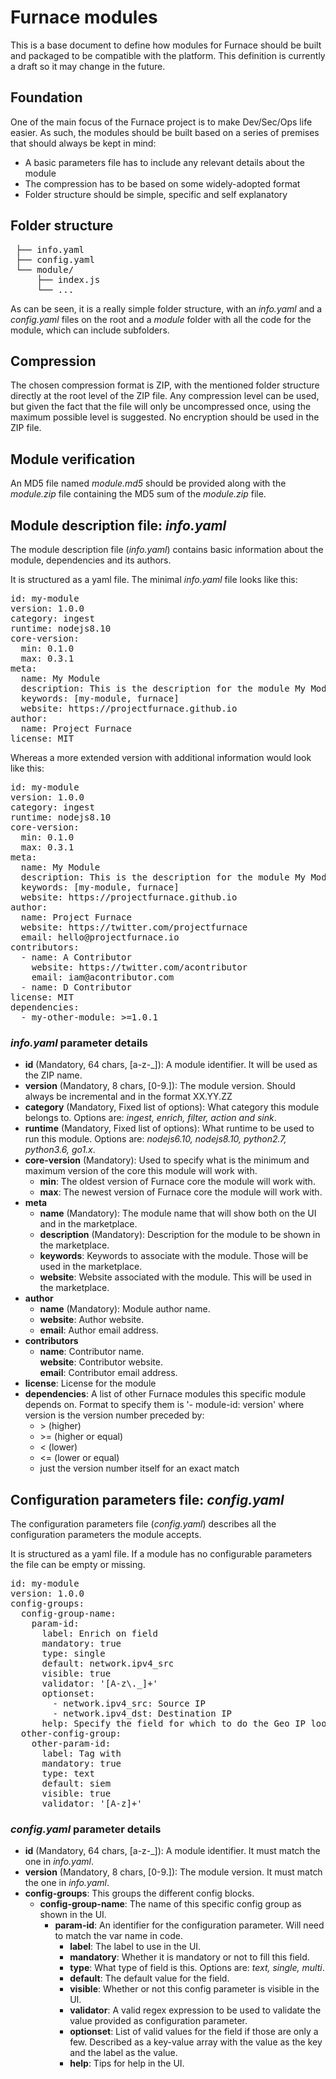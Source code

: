 # Furnace modules

This is a base document to define how modules for Furnace should be built and packaged to be compatible with the platform. This definition is currently a draft so it may change in the future.

## Foundation

One of the main focus of the Furnace project is to make Dev/Sec/Ops life easier. As such, the modules should be built based on a series of premises that should always be kept in mind:
- A basic parameters file has to include any relevant details about the module
- The compression has to be based on some widely-adopted format
- Folder structure should be simple, specific and self explanatory
 
 ## Folder structure

<pre>
 ├── info.yaml
 ├── config.yaml
 └── module/
     ├── index.js
     └── ...
</pre>

As can be seen, it is a really simple folder structure, with an *info.yaml* and a *config.yaml* files on the root and a *module* folder with  all the code for the module, which can include subfolders.

## Compression

The chosen compression format is ZIP, with the mentioned folder structure directly at the root level of the ZIP file. Any compression level can be used, but given the fact that the file will only be uncompressed once, using the maximum possible level is suggested. No encryption should be used in the ZIP file.

## Module verification

An MD5 file named *module.md5* should be provided along with the *module.zip* file containing the MD5 sum of the *module.zip* file.

## Module description file: *info.yaml*

The module description file (*info.yaml*) contains basic information about the module, dependencies and its authors.

It is structured as a yaml file. The minimal *info.yaml* file looks like this:

<pre>
id: my-module
version: 1.0.0
category: ingest
runtime: nodejs8.10
core-version:
  min: 0.1.0
  max: 0.3.1
meta:
  name: My Module
  description: This is the description for the module My Module
  keywords: [my-module, furnace]
  website: https://projectfurnace.github.io
author:
  name: Project Furnace
license: MIT
</pre>

Whereas a more extended version with additional information would look like this:

<pre>
id: my-module
version: 1.0.0
category: ingest
runtime: nodejs8.10
core-version:
  min: 0.1.0
  max: 0.3.1
meta:
  name: My Module
  description: This is the description for the module My Module
  keywords: [my-module, furnace]
  website: https://projectfurnace.github.io
author:
  name: Project Furnace
  website: https://twitter.com/projectfurnace
  email: hello@projectfurnace.io
contributors:
  - name: A Contributor
    website: https://twitter.com/acontributor
    email: iam@acontributor.com
  - name: D Contributor
license: MIT
dependencies:
  - my-other-module: >=1.0.1
</pre>

### *info.yaml* parameter details

- **id** (Mandatory, 64 chars, [a-z-_]): A module identifier. It will be used as the ZIP name.
- **version** (Mandatory, 8 chars, [0-9.]): The module version. Should always be incremental and in the format XX.YY.ZZ
- **category** (Mandatory, Fixed list of options): What category this module belongs to. Options are: *ingest, enrich, filter, action and sink*.
- **runtime** (Mandatory, Fixed list of options): What runtime to be used to run this module. Options are: *nodejs6.10, nodejs8.10, python2.7, python3.6, go1.x*.
- **core-version** (Mandatory): Used to specify what is the minimum and maximum version of the core this module will work with.
  - **min**: The oldest version of Furnace core the module will work with.
  - **max**: The newest version of Furnace core the module will work with.
- **meta**
  - **name** (Mandatory): The module name that will show both on the UI and in the marketplace.
  - **description** (Mandatory): Description for the module to be shown in the marketplace.
  - **keywords**: Keywords to associate with the module. Those will be used in the marketplace.
  - **website**: Website associated with the module. This will be used in the marketplace.
- **author**
  - **name** (Mandatory): Module author name.
  - **website**: Author website.
  - **email**: Author email address.
- **contributors**
  - **name**: Contributor name.  
    **website**: Contributor website.  
    **email**: Contributor email address.
- **license**: License for the module
- **dependencies**: A list of other Furnace modules this specific module depends on. Format to specify them is '- module-id: version' where version is the version number preceded by:
  -  \> (higher)
  -  \>= (higher or equal)
  -  < (lower)
  -  <= (lower or equal)
  -  just the version number itself for an exact match

## Configuration parameters file: *config.yaml*

The configuration parameters file (*config.yaml*) describes all the configuration parameters the module accepts.

It is structured as a yaml file. If a module has no configurable parameters the file can be empty or missing.

<pre>
id: my-module
version: 1.0.0
config-groups:
  config-group-name:
    param-id:
      label: Enrich on field
      mandatory: true
      type: single
      default: network.ipv4_src
      visible: true
      validator: '[A-z\._]+'
      optionset:
        - network.ipv4_src: Source IP
        - network.ipv4_dst: Destination IP
      help: Specify the field for which to do the Geo IP lookup
  other-config-group:
    other-param-id:
      label: Tag with
      mandatory: true
      type: text
      default: siem
      visible: true
      validator: '[A-z]+'
</pre>

### *config.yaml* parameter details

- **id** (Mandatory, 64 chars, [a-z-_]): A module identifier. It must match the one in *info.yaml*.
- **version** (Mandatory, 8 chars, [0-9.]): The module version. It must match the one in *info.yaml*.
- **config-groups**: This groups the different config blocks.
  - **config-group-name**: The name of this specific config group as shown in the UI.
    - **param-id**: An identifier for the configuration parameter. Will need to match the var name in code.
      - **label**: The label to use in the UI.
      - **mandatory**: Whether it is mandatory or not to fill this field.
      - **type**: What type of field is this. Options are: *text, single, multi*.
      - **default**: The default value for the field.
      - **visible**: Whether or not this config parameter is visible in the UI.
      - **validator**: A valid regex expression to be used to validate the value provided as configuration parameter.
      - **optionset**: List of valid values for the field if those are only a few. Described as a key-value array with the value as the key and the label as the value.
      - **help**: Tips for help in the UI.